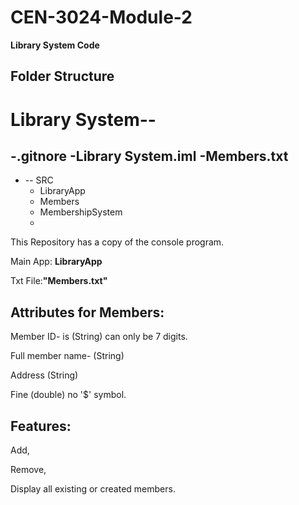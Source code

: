 # CEN-3024-Module-2
**Library System Code**
## Folder Structure
  # Library System--
  -.gitnore
  -Library System.iml
  -Members.txt
-
- -- SRC
   - LibraryApp
   - Members
   - MembershipSystem
   - 

This Repository has a copy of the console program.

Main App: **LibraryApp**

Txt File:**"Members.txt"**

## Attributes for Members:

Member ID- is (String) can only be 7 digits.

Full member name- (String)

Address (String)

Fine (double) no '$' symbol.

## Features:

Add, 

Remove,

Display all existing or created members.
